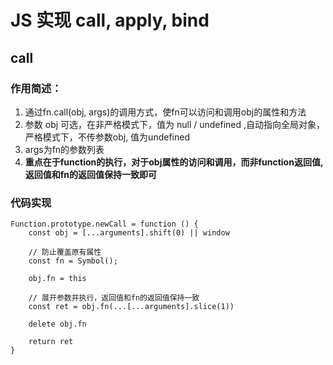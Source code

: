 # JS 实现 call, apply, bind

## call

### 作用简述：
1. 通过fn.call(obj, args)的调用方式，使fn可以访问和调用obj的属性和方法
2. 参数 obj 可选，在非严格模式下，值为 null / undefined ,自动指向全局对象，严格模式下，不传参数obj, 值为undefined
3. args为fn的参数列表
4. **重点在于function的执行，对于obj属性的访问和调用，而非function返回值, 返回值和fn的返回值保持一致即可**

### 代码实现

~~~
Function.prototype.newCall = function () {
    const obj = [...arguments].shift(0) || window
	
	// 防止覆盖原有属性
	const fn = Symbol();

    obj.fn = this
	
	// 展开参数并执行，返回值和fn的返回值保持一致
    const ret = obj.fn(...[...arguments].slice(1))

    delete obj.fn

    return ret
}
~~~
